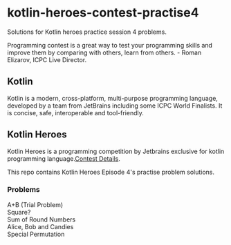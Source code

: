 # kotlin-heroes-contest-practise4
Solutions for Kotlin heroes practice session 4 problems.
  
Programming contest is a great way to test your programming skills and improve them by comparing with others, learn from others. - Roman Elizarov, ICPC Live Director.  
  
  
## Kotlin
Kotlin is a modern, cross-platform, multi-purpose programming language, developed by a team from JetBrains including some ICPC World Finalists. It is concise, safe, interoperable and tool-friendly.  
  
## Kotlin Heroes
Kotlin Heroes is a  programming competition by Jetbrains exclusive for kotlin programming language.[Contest Details](https://www.jetbrains.com/promo/kotlin-heroes/).  
  
This repo contains Kotlin Heroes Episode 4's practise problem solutions.  

### Problems

A+B (Trial Problem)  
Square?  
Sum of Round Numbers  
Alice, Bob and Candies  
Special Permutation  
